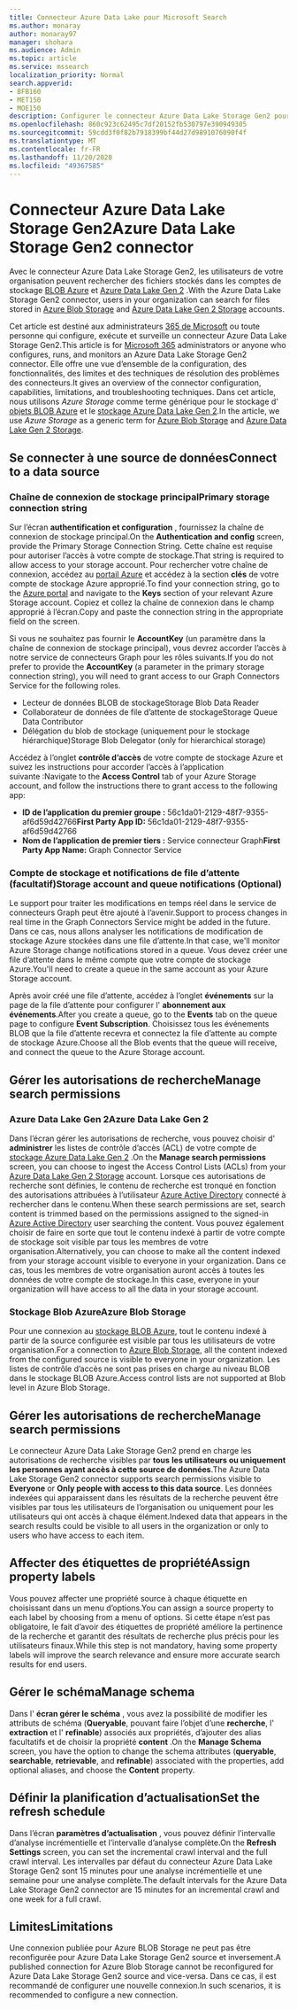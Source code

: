 ```yaml
---
title: Connecteur Azure Data Lake pour Microsoft Search
ms.author: monaray
author: monaray97
manager: shohara
ms.audience: Admin
ms.topic: article
ms.service: mssearch
localization_priority: Normal
search.appverid:
- BFB160
- MET150
- MOE150
description: Configurer le connecteur Azure Data Lake Storage Gen2 pour Microsoft Search
ms.openlocfilehash: 860c923c62495c7df20152fb530797e390949305
ms.sourcegitcommit: 59cdd3f0f82b7918399bf44d27d9891076090f4f
ms.translationtype: MT
ms.contentlocale: fr-FR
ms.lasthandoff: 11/20/2020
ms.locfileid: "49367585"
---
```

# <a name="azure-data-lake-storage-gen2-connector"></a><span data-ttu-id="d985b-103">Connecteur Azure Data Lake Storage Gen2</span><span class="sxs-lookup"><span data-stu-id="d985b-103">Azure Data Lake Storage Gen2 connector</span></span>

<span data-ttu-id="d985b-104">Avec le connecteur Azure Data Lake Storage Gen2, les utilisateurs de votre organisation peuvent rechercher des fichiers stockés dans les comptes de stockage [BLOB Azure](https://docs.microsoft.com/azure/storage/blobs/storage-blobs-introduction) et [Azure Data Lake Gen 2](https://docs.microsoft.com/azure/storage/blobs/data-lake-storage-introduction) .</span><span class="sxs-lookup"><span data-stu-id="d985b-104">With the Azure Data Lake Storage Gen2 connector, users in your organization can search for files stored in [Azure Blob Storage](https://docs.microsoft.com/azure/storage/blobs/storage-blobs-introduction) and [Azure Data Lake Gen 2 Storage](https://docs.microsoft.com/azure/storage/blobs/data-lake-storage-introduction) accounts.</span></span>

<span data-ttu-id="d985b-105">Cet article est destiné aux administrateurs [365 de Microsoft](https://www.microsoft.com/microsoft-365) ou toute personne qui configure, exécute et surveille un connecteur Azure Data Lake Storage Gen2.</span><span class="sxs-lookup"><span data-stu-id="d985b-105">This article is for [Microsoft 365](https://www.microsoft.com/microsoft-365) administrators or anyone who configures, runs, and monitors an Azure Data Lake Storage Gen2 connector.</span></span> <span data-ttu-id="d985b-106">Elle offre une vue d’ensemble de la configuration, des fonctionnalités, des limites et des techniques de résolution des problèmes des connecteurs.</span><span class="sxs-lookup"><span data-stu-id="d985b-106">It gives an overview of the connector configuration, capabilities, limitations, and troubleshooting techniques.</span></span> <span data-ttu-id="d985b-107">Dans cet article, nous utilisons *Azure Storage* comme terme générique pour le stockage d' [objets BLOB Azure](https://docs.microsoft.com/azure/storage/blobs/storage-blobs-introduction) et le [stockage Azure Data Lake Gen 2](https://docs.microsoft.com/azure/storage/blobs/data-lake-storage-introduction).</span><span class="sxs-lookup"><span data-stu-id="d985b-107">In the article, we use *Azure Storage* as a generic term for [Azure Blob Storage](https://docs.microsoft.com/azure/storage/blobs/storage-blobs-introduction) and [Azure Data Lake Gen 2 Storage](https://docs.microsoft.com/azure/storage/blobs/data-lake-storage-introduction).</span></span>

## <a name="connect-to-a-data-source"></a><span data-ttu-id="d985b-108">Se connecter à une source de données</span><span class="sxs-lookup"><span data-stu-id="d985b-108">Connect to a data source</span></span>

### <a name="primary-storage-connection-string"></a><span data-ttu-id="d985b-109">Chaîne de connexion de stockage principal</span><span class="sxs-lookup"><span data-stu-id="d985b-109">Primary storage connection string</span></span>

<span data-ttu-id="d985b-110">Sur l’écran **authentification et configuration** , fournissez la chaîne de connexion de stockage principal.</span><span class="sxs-lookup"><span data-stu-id="d985b-110">On the **Authentication and config** screen, provide the Primary Storage Connection String.</span></span> <span data-ttu-id="d985b-111">Cette chaîne est requise pour autoriser l’accès à votre compte de stockage.</span><span class="sxs-lookup"><span data-stu-id="d985b-111">That string is required to allow access to your storage account.</span></span> <span data-ttu-id="d985b-112">Pour rechercher votre chaîne de connexion, accédez au [portail Azure](https://ms.portal.azure.com/#home) et accédez à la section **clés** de votre compte de stockage Azure approprié.</span><span class="sxs-lookup"><span data-stu-id="d985b-112">To find your connection string, go to the [Azure portal](https://ms.portal.azure.com/#home) and navigate to the **Keys** section of your relevant Azure Storage account.</span></span> <span data-ttu-id="d985b-113">Copiez et collez la chaîne de connexion dans le champ approprié à l’écran.</span><span class="sxs-lookup"><span data-stu-id="d985b-113">Copy and paste the connection string in the appropriate field on the screen.</span></span>

<span data-ttu-id="d985b-114">Si vous ne souhaitez pas fournir le **AccountKey** (un paramètre dans la chaîne de connexion de stockage principal), vous devrez accorder l’accès à notre service de connecteurs Graph pour les rôles suivants.</span><span class="sxs-lookup"><span data-stu-id="d985b-114">If you do not prefer to provide the **AccountKey** (a parameter in the primary storage connection string), you will need to grant access to our Graph Connectors Service for the following roles.</span></span>

* <span data-ttu-id="d985b-115">Lecteur de données BLOB de stockage</span><span class="sxs-lookup"><span data-stu-id="d985b-115">Storage Blob Data Reader</span></span>
* <span data-ttu-id="d985b-116">Collaborateur de données de file d’attente de stockage</span><span class="sxs-lookup"><span data-stu-id="d985b-116">Storage Queue Data Contributor</span></span>
* <span data-ttu-id="d985b-117">Délégation du blob de stockage (uniquement pour le stockage hiérarchique)</span><span class="sxs-lookup"><span data-stu-id="d985b-117">Storage Blob Delegator (only for hierarchical storage)</span></span>

<span data-ttu-id="d985b-118">Accédez à l’onglet **contrôle d’accès** de votre compte de stockage Azure et suivez les instructions pour accorder l’accès à l’application suivante :</span><span class="sxs-lookup"><span data-stu-id="d985b-118">Navigate to the **Access Control** tab of your Azure Storage account, and follow the instructions there to grant access to the following app:</span></span>

* <span data-ttu-id="d985b-119">**ID de l’application du premier groupe :** 56c1da01-2129-48f7-9355-af6d59d42766</span><span class="sxs-lookup"><span data-stu-id="d985b-119">**First Party App ID:** 56c1da01-2129-48f7-9355-af6d59d42766</span></span>
* <span data-ttu-id="d985b-120">**Nom de l’application de premier tiers :** Service connecteur Graph</span><span class="sxs-lookup"><span data-stu-id="d985b-120">**First Party App Name:** Graph Connector Service</span></span>

### <a name="storage-account-and-queue-notifications-optional"></a><span data-ttu-id="d985b-121">Compte de stockage et notifications de file d’attente (facultatif)</span><span class="sxs-lookup"><span data-stu-id="d985b-121">Storage account and queue notifications (Optional)</span></span>

<span data-ttu-id="d985b-122">Le support pour traiter les modifications en temps réel dans le service de connecteurs Graph peut être ajouté à l’avenir.</span><span class="sxs-lookup"><span data-stu-id="d985b-122">Support to process changes in real time in the Graph Connectors Service might be added in the future.</span></span> <span data-ttu-id="d985b-123">Dans ce cas, nous allons analyser les notifications de modification de stockage Azure stockées dans une file d’attente.</span><span class="sxs-lookup"><span data-stu-id="d985b-123">In that case, we'll monitor Azure Storage change notifications stored in a queue.</span></span> <span data-ttu-id="d985b-124">Vous devez créer une file d’attente dans le même compte que votre compte de stockage Azure.</span><span class="sxs-lookup"><span data-stu-id="d985b-124">You'll need to create a queue in the same account as your Azure Storage account.</span></span>

<span data-ttu-id="d985b-125">Après avoir créé une file d’attente, accédez à l’onglet **événements** sur la page de la file d’attente pour configurer l' **abonnement aux événements**.</span><span class="sxs-lookup"><span data-stu-id="d985b-125">After you create a queue, go to the **Events** tab on the queue page to configure **Event Subscription**.</span></span> <span data-ttu-id="d985b-126">Choisissez tous les événements BLOB que la file d’attente recevra et connectez la file d’attente au compte de stockage Azure.</span><span class="sxs-lookup"><span data-stu-id="d985b-126">Choose all the Blob events that the queue will receive, and connect the queue to the Azure Storage account.</span></span>

## <a name="manage-search-permissions"></a><span data-ttu-id="d985b-127">Gérer les autorisations de recherche</span><span class="sxs-lookup"><span data-stu-id="d985b-127">Manage search permissions</span></span>

### <a name="azure-data-lake-gen-2"></a><span data-ttu-id="d985b-128">Azure Data Lake Gen 2</span><span class="sxs-lookup"><span data-stu-id="d985b-128">Azure Data Lake Gen 2</span></span>

<span data-ttu-id="d985b-129">Dans l’écran gérer les autorisations de recherche, vous pouvez choisir d' **administrer** les listes de contrôle d’accès (ACL) de votre compte de [stockage Azure Data Lake Gen 2](https://docs.microsoft.com/azure/storage/blobs/data-lake-storage-introduction) .</span><span class="sxs-lookup"><span data-stu-id="d985b-129">On the **Manage search permissions** screen, you can choose to ingest the Access Control Lists (ACLs) from your [Azure Data Lake Gen 2 Storage](https://docs.microsoft.com/azure/storage/blobs/data-lake-storage-introduction) account.</span></span> <span data-ttu-id="d985b-130">Lorsque ces autorisations de recherche sont définies, le contenu de recherche est tronqué en fonction des autorisations attribuées à l’utilisateur [Azure Active Directory](https://docs.microsoft.com/azure/active-directory/) connecté à rechercher dans le contenu.</span><span class="sxs-lookup"><span data-stu-id="d985b-130">When these search permissions are set, search content is trimmed based on the permissions assigned to the signed-in [Azure Active Directory](https://docs.microsoft.com/azure/active-directory/) user searching the content.</span></span> <span data-ttu-id="d985b-131">Vous pouvez également choisir de faire en sorte que tout le contenu indexé à partir de votre compte de stockage soit visible par tous les membres de votre organisation.</span><span class="sxs-lookup"><span data-stu-id="d985b-131">Alternatively, you can choose to make all the content indexed from your storage account visible to everyone in your organization.</span></span> <span data-ttu-id="d985b-132">Dans ce cas, tous les membres de votre organisation auront accès à toutes les données de votre compte de stockage.</span><span class="sxs-lookup"><span data-stu-id="d985b-132">In this case, everyone in your organization will have access to all the data in your storage account.</span></span>

### <a name="azure-blob-storage"></a><span data-ttu-id="d985b-133">Stockage Blob Azure</span><span class="sxs-lookup"><span data-stu-id="d985b-133">Azure Blob Storage</span></span>

<span data-ttu-id="d985b-134">Pour une connexion au [stockage BLOB Azure](https://docs.microsoft.com/azure/storage/blobs/storage-blobs-introduction), tout le contenu indexé à partir de la source configurée est visible par tous les utilisateurs de votre organisation.</span><span class="sxs-lookup"><span data-stu-id="d985b-134">For a connection to [Azure Blob Storage](https://docs.microsoft.com/azure/storage/blobs/storage-blobs-introduction), all the content indexed from the configured source is visible to everyone in your organization.</span></span> <span data-ttu-id="d985b-135">Les listes de contrôle d’accès ne sont pas prises en charge au niveau BLOB dans le stockage BLOB Azure.</span><span class="sxs-lookup"><span data-stu-id="d985b-135">Access control lists are not supported at Blob level in Azure Blob Storage.</span></span>

## <a name="manage-search-permissions"></a><span data-ttu-id="d985b-136">Gérer les autorisations de recherche</span><span class="sxs-lookup"><span data-stu-id="d985b-136">Manage search permissions</span></span>

<span data-ttu-id="d985b-137">Le connecteur Azure Data Lake Storage Gen2 prend en charge les autorisations de recherche visibles par **tous** **les utilisateurs ou uniquement les personnes ayant accès à cette source de données**.</span><span class="sxs-lookup"><span data-stu-id="d985b-137">The Azure Data Lake Storage Gen2 connector supports search permissions visible to **Everyone** or **Only people with access to this data source**.</span></span> <span data-ttu-id="d985b-138">Les données indexées qui apparaissent dans les résultats de la recherche peuvent être visibles par tous les utilisateurs de l’organisation ou uniquement pour les utilisateurs qui ont accès à chaque élément.</span><span class="sxs-lookup"><span data-stu-id="d985b-138">Indexed data that appears in the search results could be visible to all users in the organization or only to users who have access to each item.</span></span>

## <a name="assign-property-labels"></a><span data-ttu-id="d985b-139">Affecter des étiquettes de propriété</span><span class="sxs-lookup"><span data-stu-id="d985b-139">Assign property labels</span></span>

<span data-ttu-id="d985b-140">Vous pouvez affecter une propriété source à chaque étiquette en choisissant dans un menu d’options.</span><span class="sxs-lookup"><span data-stu-id="d985b-140">You can assign a source property to each label by choosing from a menu of options.</span></span> <span data-ttu-id="d985b-141">Si cette étape n’est pas obligatoire, le fait d’avoir des étiquettes de propriété améliore la pertinence de la recherche et garantit des résultats de recherche plus précis pour les utilisateurs finaux.</span><span class="sxs-lookup"><span data-stu-id="d985b-141">While this step is not mandatory, having some property labels will improve the search relevance and ensure more accurate search results for end users.</span></span>

## <a name="manage-schema"></a><span data-ttu-id="d985b-142">Gérer le schéma</span><span class="sxs-lookup"><span data-stu-id="d985b-142">Manage schema</span></span>

<span data-ttu-id="d985b-143">Dans l' **écran gérer le schéma** , vous avez la possibilité de modifier les attributs de schéma (**Queryable**, pouvant faire l’objet d’une **recherche**, l' **extraction** et l' **refinable**) associés aux propriétés, d’ajouter des alias facultatifs et de choisir la propriété **content** .</span><span class="sxs-lookup"><span data-stu-id="d985b-143">On the **Manage Schema** screen, you have the option to change the schema attributes (**queryable**, **searchable**, **retrievable**, and **refinable**) associated with the properties, add optional aliases, and choose the **Content** property.</span></span>

## <a name="set-the-refresh-schedule"></a><span data-ttu-id="d985b-144">Définir la planification d’actualisation</span><span class="sxs-lookup"><span data-stu-id="d985b-144">Set the refresh schedule</span></span>

<span data-ttu-id="d985b-145">Dans l’écran **paramètres d’actualisation** , vous pouvez définir l’intervalle d’analyse incrémentielle et l’intervalle d’analyse complète.</span><span class="sxs-lookup"><span data-stu-id="d985b-145">On the **Refresh Settings** screen, you can set the incremental crawl interval and the full crawl interval.</span></span> <span data-ttu-id="d985b-146">Les intervalles par défaut du connecteur Azure Data Lake Storage Gen2 sont 15 minutes pour une analyse incrémentielle et une semaine pour une analyse complète.</span><span class="sxs-lookup"><span data-stu-id="d985b-146">The default intervals for the Azure Data Lake Storage Gen2 connector are 15 minutes for an incremental crawl and one week for a full crawl.</span></span>

## <a name="limitations"></a><span data-ttu-id="d985b-147">Limites</span><span class="sxs-lookup"><span data-stu-id="d985b-147">Limitations</span></span>

<span data-ttu-id="d985b-148">Une connexion publiée pour Azure BLOB Storage ne peut pas être reconfigurée pour Azure Data Lake Storage Gen2 source et inversement.</span><span class="sxs-lookup"><span data-stu-id="d985b-148">A published connection for Azure Blob Storage cannot be reconfigured for Azure Data Lake Storage Gen2 source and vice-versa.</span></span> <span data-ttu-id="d985b-149">Dans ce cas, il est recommandé de configurer une nouvelle connexion.</span><span class="sxs-lookup"><span data-stu-id="d985b-149">In such scenarios, it is recommended to configure a new connection.</span></span>
